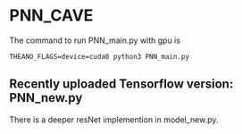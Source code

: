 # PNN_CAVE

The command to run PNN_main.py with gpu is

```
THEANO_FLAGS=device=cuda0 python3 PNN_main.py
```

## Recently uploaded Tensorflow version: PNN_new.py

There is a deeper resNet implemention in model_new.py.
